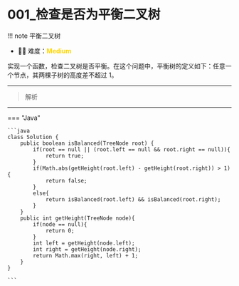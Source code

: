 # 001_检查是否为平衡二叉树

<!-- 所有文件名必须是该题目的英文名 -->

!!! note
    <!-- 这里记载考察的数据结构、算法等 -->
    平衡二叉树

- 🔑🔑 难度：<span style = "color:gold; font-weight:bold">Medium</span>
<!-- <span style = "color:gold; font-weight:bold">Medium</span> 中等 -->
<!-- <span style = "color:crisma; font-weight:bold">High</span> 困难 -->
<!-- <span style = "color:Green; font-weight:bold">Easy</span> 简单 -->

<!-- 题目简介 -->

实现一个函数，检查二叉树是否平衡。在这个问题中，平衡树的定义如下：任意一个节点，其两棵子树的高度差不超过 1。

------

> 解析

-------------

=== "Java"

    ```java
    class Solution {
        public boolean isBalanced(TreeNode root) {
            if(root == null || (root.left == null && root.right == null)){
                return true;
            }   
            if(Math.abs(getHeight(root.left) - getHeight(root.right)) > 1){
                return false;
            }
            else{
                return isBalanced(root.left) && isBalanced(root.right);
            }
        }
        public int getHeight(TreeNode node){
            if(node == null){
                return 0;
            }
            int left = getHeight(node.left);
            int right = getHeight(node.right);
            return Math.max(right, left) + 1;
        }
    }

    ```


